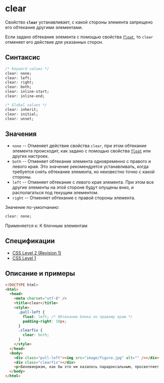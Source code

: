 # clear

Свойство **`clear`** устанавливает, с какой стороны элемента запрещено его обтекание другими элементами.

Если задано обтекание элемента с помощью свойства [`float`](float.md), то `clear` отменяет его действие для указанных сторон.

## Синтаксис

```css
/* Keyword values */
clear: none;
clear: left;
clear: right;
clear: both;
clear: inline-start;
clear: inline-end;

/* Global values */
clear: inherit;
clear: initial;
clear: unset;
```

## Значения

- `none` -- Отменяет действие свойства `clear`, при этом обтекание элемента происходит, как задано с помощью свойства [`float`](float.md) или других настроек.
- `both` -- Отменяет обтекание элемента одновременно с правого и левого края. Это значение рекомендуется устанавливать, когда требуется снять обтекание элемента, но неизвестно точно с какой стороны.
- `left` -- Отменяет обтекание с левого края элемента. При этом все другие элементы на этой стороне будут опущены вниз, и располагаться под текущим элементом.
- `right` -- Отменяет обтекание с правой стороны элемента.

Значение по-умолчанию:

```css
clear: none;
```

Применяется к: К блочным элементам

## Спецификации

- [CSS Level 2 (Revision 1)](http://www.w3.org/TR/CSS2/visuren.html#flow-control)
- [CSS Level 1](http://www.w3.org/TR/CSS1/#clear)

## Описание и примеры

```html
<!DOCTYPE html>
<html>
  <head>
    <meta charset="utf-8" />
    <title>clear</title>
    <style>
      .pull-left {
        float: left; /* Обтекание блока по правому краю */
        padding-right: 10px;
      }
      .clearfix {
        clear: both;
      }
    </style>
  </head>
  <body>
    <div class="pull-left"><img src="image/figure.jpg" alt="" /></div>
    <div class="clearfix"></div>
    <p>Бихевиоризм, как бы это ни казалось парадоксальным, просветляет сублимированный стимул, так, например, Ричард Бендлер для построения эффективных состояний использовал изменение субмодальностей.</p>
  </body>
</html>
```
